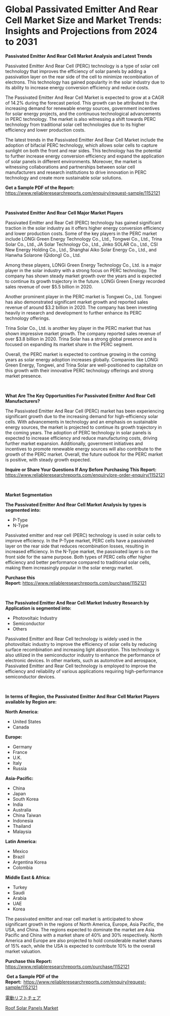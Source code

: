 <p><h1>Global Passivated Emitter And Rear Cell Market Size and Market Trends: Insights and Projections from 2024 to 2031</h1></p><p><strong>Passivated Emitter And Rear Cell Market Analysis and Latest Trends</strong></p>
<p><p>Passivated Emitter And Rear Cell (PERC) technology is a type of solar cell technology that improves the efficiency of solar panels by adding a passivation layer on the rear side of the cell to minimize recombination of electrons. This technology has gained popularity in the solar industry due to its ability to increase energy conversion efficiency and reduce costs.</p><p>The Passivated Emitter And Rear Cell Market is expected to grow at a CAGR of 14.2% during the forecast period. This growth can be attributed to the increasing demand for renewable energy sources, government incentives for solar energy projects, and the continuous technological advancements in PERC technology. The market is also witnessing a shift towards PERC technology from traditional solar cell technologies due to its higher efficiency and lower production costs.</p><p>The latest trends in the Passivated Emitter And Rear Cell Market include the adoption of bifacial PERC technology, which allows solar cells to capture sunlight on both the front and rear sides. This technology has the potential to further increase energy conversion efficiency and expand the application of solar panels in different environments. Moreover, the market is witnessing collaborations and partnerships between solar cell manufacturers and research institutions to drive innovation in PERC technology and create more sustainable solar solutions.</p></p>
<p><strong>Get a Sample PDF of the Report:&nbsp;</strong> <a href="https://www.reliableresearchreports.com/enquiry/request-sample/1152121">https://www.reliableresearchreports.com/enquiry/request-sample/1152121</a></p>
<p>&nbsp;</p>
<p><strong>Passivated Emitter And Rear Cell Major Market Players</strong></p>
<p><p>Passivated Emitter and Rear Cell (PERC) technology has gained significant traction in the solar industry as it offers higher energy conversion efficiency and lower production costs. Some of the key players in the PERC market include LONGi Green Energy Technology Co., Ltd., Tongwei Co., Ltd., Trina Solar Co., Ltd., JA Solar Technology Co., Ltd., Jinko SOLAR Co., Ltd., CSI New Energy Holding Co., Ltd., Shanghai Aiko Solar Energy Co., Ltd., and Hanwha Solarone (Qidong) Co., Ltd.</p><p>Among these players, LONGi Green Energy Technology Co., Ltd. is a major player in the solar industry with a strong focus on PERC technology. The company has shown steady market growth over the years and is expected to continue its growth trajectory in the future. LONGi Green Energy recorded sales revenue of over $5.5 billion in 2020.</p><p>Another prominent player in the PERC market is Tongwei Co., Ltd. Tongwei has also demonstrated significant market growth and reported sales revenue of around $3.2 billion in 2020. The company has been investing heavily in research and development to further enhance its PERC technology offerings.</p><p>Trina Solar Co., Ltd. is another key player in the PERC market that has shown impressive market growth. The company reported sales revenue of over $3.8 billion in 2020. Trina Solar has a strong global presence and is focused on expanding its market share in the PERC segment.</p><p>Overall, the PERC market is expected to continue growing in the coming years as solar energy adoption increases globally. Companies like LONGi Green Energy, Tongwei, and Trina Solar are well-positioned to capitalize on this growth with their innovative PERC technology offerings and strong market presence.</p></p>
<p>&nbsp;</p>
<p><strong>What Are The Key Opportunities For Passivated Emitter And Rear Cell Manufacturers?</strong></p>
<p><p>The Passivated Emitter And Rear Cell (PERC) market has been experiencing significant growth due to the increasing demand for high-efficiency solar cells. With advancements in technology and an emphasis on sustainable energy sources, the market is projected to continue its growth trajectory in the coming years. The adoption of PERC technology in solar panels is expected to increase efficiency and reduce manufacturing costs, driving further market expansion. Additionally, government initiatives and incentives to promote renewable energy sources will also contribute to the growth of the PERC market. Overall, the future outlook for the PERC market is positive, with steady growth expected.</p></p>
<p><strong>Inquire or Share Your Questions If Any Before Purchasing This Report:</strong> <a href="https://www.reliableresearchreports.com/enquiry/pre-order-enquiry/1152121">https://www.reliableresearchreports.com/enquiry/pre-order-enquiry/1152121</a></p>
<p>&nbsp;</p>
<p><strong>Market Segmentation</strong></p>
<p><strong>The Passivated Emitter And Rear Cell Market Analysis by types is segmented into:</strong></p>
<p><ul><li>P-Type</li><li>N-Type</li></ul></p>
<p><p>Passivated emitter and rear cell (PERC) technology is used in solar cells to improve efficiency. In the P-Type market, PERC cells have a passivated layer on the rear side that reduces recombination losses, resulting in increased efficiency. In the N-Type market, the passivated layer is on the front side for the same purpose. Both types of PERC cells offer higher efficiency and better performance compared to traditional solar cells, making them increasingly popular in the solar energy market.</p></p>
<p><strong>Purchase this Report:&nbsp;</strong><a href="https://www.reliableresearchreports.com/purchase/1152121">https://www.reliableresearchreports.com/purchase/1152121</a></p>
<p>&nbsp;</p>
<p><strong>The Passivated Emitter And Rear Cell Market Industry Research by Application is segmented into:</strong></p>
<p><ul><li>Photovoltaic Industry</li><li>Semiconductor</li><li>Others</li></ul></p>
<p><p>Passivated Emitter and Rear Cell technology is widely used in the photovoltaic industry to improve the efficiency of solar cells by reducing surface recombination and increasing light absorption. This technology is also utilized in the semiconductor industry to enhance the performance of electronic devices. In other markets, such as automotive and aerospace, Passivated Emitter and Rear Cell technology is employed to improve the efficiency and reliability of various applications requiring high-performance semiconductor devices.</p></p>
<p>&nbsp;</p>
<p><strong>In terms of Region, the Passivated Emitter And Rear Cell Market Players available by Region are:</strong></p>
<p>
    <p> <strong> North America: </strong>
        <ul>
            <li>United States</li>
            <li>Canada</li>
        </ul>
        </p> 
    <p> <strong> Europe: </strong>
        <ul>
            <li>Germany</li>
            <li>France</li>
            <li>U.K.</li>
            <li>Italy</li>
            <li>Russia</li>
        </ul>
        </p> 
    <p> <strong> Asia-Pacific: </strong>
        <ul>
            <li>China</li>
            <li>Japan</li>
            <li>South Korea</li>
            <li>India</li>
            <li>Australia</li>
            <li>China Taiwan</li>
            <li>Indonesia</li>
            <li>Thailand</li>
            <li>Malaysia</li>
        </ul>
        </p> 
    <p> <strong> Latin America: </strong>
        <ul>
            <li>Mexico</li>
            <li>Brazil</li>
            <li>Argentina Korea</li>
            <li>Colombia</li>
        </ul>
        </p> 
    <p> <strong> Middle East & Africa: </strong>
        <ul>
            <li>Turkey</li>
            <li>Saudi</li>
            <li>Arabia</li>
            <li>UAE</li>
            <li>Korea</li>
        </ul>
    </p>
    </p>
<p><p>The passivated emitter and rear cell market is anticipated to show significant growth in the regions of North America, Europe, Asia Pacific, the USA, and China. The regions expected to dominate the market are Asia Pacific and China with a market share of 40% and 30% respectively. North America and Europe are also projected to hold considerable market shares of 15% each, while the USA is expected to contribute 10% to the overall market valuation.</p></p>
<p><strong>Purchase this Report: </strong><a href="https://www.reliableresearchreports.com/purchase/1152121">https://www.reliableresearchreports.com/purchase/1152121</a></p>
<p>&nbsp;<strong>Get a Sample PDF of the Report:&nbsp;&nbsp;</strong><a href="https://www.reliableresearchreports.com/enquiry/request-sample/1152121">https://www.reliableresearchreports.com/enquiry/request-sample/1152121</a></p>
<p><strong></strong></p>
<p><p><a href="https://github.com/mreklxf44233/Market-Research-Report-List-1/blob/main/284656216202.md">電動リフトチェア</a></p><p><a href="https://github.com/CliffMedina6/Market-Research-Report-List-4/blob/main/roof-solar-panels-market.md">Roof Solar Panels Market</a></p></p>